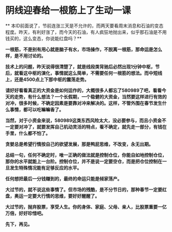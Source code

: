 阴线迎春给一根筋上了生动一课
====

			

** 本ID前面说了，节前连涨三天是不允许的，而两天要看周末消息和石油的变态程度。昨天，有利好涨了，而今天的石油，有人疯狂地抛出来，似乎那石油是不用钱买的，这么变态，你说能红盘吗？**

**一根筋，不是别有用心就是脑子有水，市场操作，不脱离一根筋，那命运是怎么样，是不用讨论的。**

**技术上的问题，昨天说得很清楚了，就是线段类背驰后必然出现1分钟中枢，节后，就看这中枢的演化，事情就这么简单，不需要任何一根筋的想法。而中短线上，还是4500点上下那中枢的震荡走势。**

**请好好看看真正的大资金是如何运作的，大概很多人都忘了580989了吧，看看今天的走势，有什么想法？一个长假期，一个稳健的大资金，当然要这样进行有效的对冲，很多时候，不确定因素是要靠对冲来解决的。这样，不管外围在春节发生什么事情，都可以吃嘛嘛香了。**

**当然，对于小资金来说，580989这类东西风险太大，没必要参与，而且小资金不一定要对冲了，就要发挥自己机动灵活的特点，看不确定，就先走一部分，有钱在手里，什么都不怕了。**

**贪婪总是希望行情按自己的欲望发展，那是鸭屁思维，不改变，永无出期。**

**总结一句，任何不确定时，唯一正确的做法就是控制仓位，你能自如地控制仓位，那你的水平就能上一台阶。控制仓位，并不是说一定要空仓，而是把仓位控制在一旦发生特殊情况能有足够反应的水平。**

**任何想把最后一分钱赚到的，最终的命运只能是倾家荡产。**

**大过节的，就不说这些事情了。但市场的残酷，是不分节日的，那种春节一定要红盘，奥运一定要大行情的思维，要好好醒醒了。**

**大过节的，抛弃股票，享受人生。你的身体、家庭、父母、亲人，比股票重要一亿万倍，好好珍惜吧。**

**先下，再见。**
